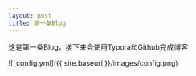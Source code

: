 ```yaml
---
layout: post
title: 第一条Blog
---
```


这是第一条Blog，接下来会使用Typora和Github完成博客

![_config.yml]({{ site.baseurl }}/images/config.png)
